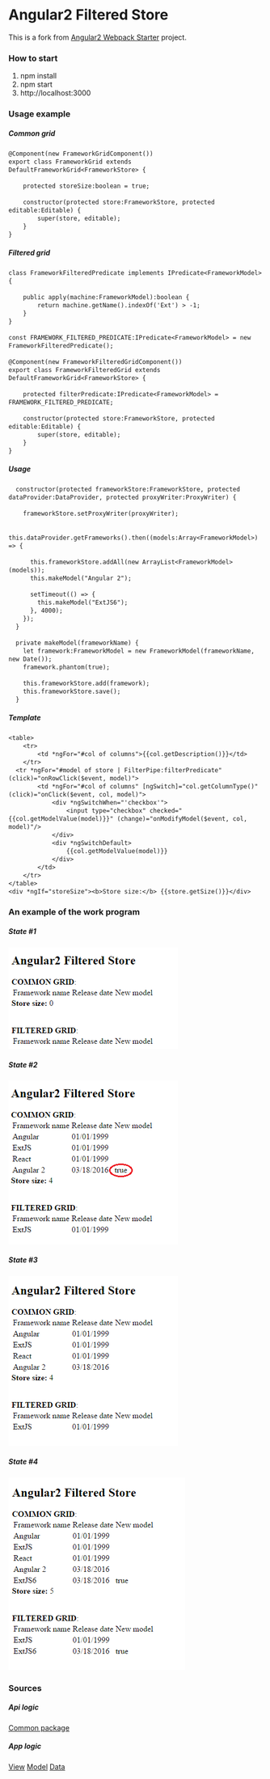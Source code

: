 # Angular2 Filtered Store

This is a fork from [Angular2 Webpack Starter](https://github.com/AngularClass/angular2-webpack-starter) project.

### How to start

1. npm install
2. npm start
3. http://localhost:3000

### Usage example

##### Common grid
```
@Component(new FrameworkGridComponent())
export class FrameworkGrid extends DefaultFrameworkGrid<FrameworkStore> {

    protected storeSize:boolean = true;

    constructor(protected store:FrameworkStore, protected editable:Editable) {
        super(store, editable);
    }
}
```

##### Filtered grid
```
class FrameworkFilteredPredicate implements IPredicate<FrameworkModel> {

    public apply(machine:FrameworkModel):boolean {
        return machine.getName().indexOf('Ext') > -1;
    }
}

const FRAMEWORK_FILTERED_PREDICATE:IPredicate<FrameworkModel> = new FrameworkFilteredPredicate();

@Component(new FrameworkFilteredGridComponent())
export class FrameworkFilteredGrid extends DefaultFrameworkGrid<FrameworkStore> {

    protected filterPredicate:IPredicate<FrameworkModel> = FRAMEWORK_FILTERED_PREDICATE;

    constructor(protected store:FrameworkStore, protected editable:Editable) {
        super(store, editable);
    }
}
```

##### Usage
```
  constructor(protected frameworkStore:FrameworkStore, protected dataProvider:DataProvider, protected proxyWriter:ProxyWriter) {

    frameworkStore.setProxyWriter(proxyWriter);

    this.dataProvider.getFrameworks().then((models:Array<FrameworkModel>) => {

      this.frameworkStore.addAll(new ArrayList<FrameworkModel>(models));
      this.makeModel("Angular 2");

      setTimeout(() => {
        this.makeModel("ExtJS6");
      }, 4000);
    });
  }

  private makeModel(frameworkName) {
    let framework:FrameworkModel = new FrameworkModel(frameworkName, new Date());
    framework.phantom(true);

    this.frameworkStore.add(framework);
    this.frameworkStore.save();
  }
```

##### Template
```
<table>
	<tr>
		<td *ngFor="#col of columns">{{col.getDescription()}}</td>
	</tr>
  <tr *ngFor="#model of store | FilterPipe:filterPredicate" (click)="onRowClick($event, model)">
		<td *ngFor="#col of columns" [ngSwitch]="col.getColumnType()" (click)="onClick($event, col, model)">
			<div *ngSwitchWhen="'checkbox'">
				<input type="checkbox" checked="{{col.getModelValue(model)}}" (change)="onModifyModel($event, col, model)"/>
			</div>
			<div *ngSwitchDefault>
				{{col.getModelValue(model)}}
			</div>
		</td>
	</tr>
</table>
<div *ngIf="storeSize"><b>Store size:</b> {{store.getSize()}}</div>
```

### An example of the work program

##### State #1
![State #1](demo/step1.png)

##### State #2
![State #2](demo/step2.png)

##### State #3
![State #3](demo/step3.png)

##### State #4
![State #4](demo/step4.png)

### Sources

##### Api logic
[Common package](src/common)

##### App logic
[View](src/app/home/view)
[Model](src/app/home/model)
[Data](src/app/home/data)